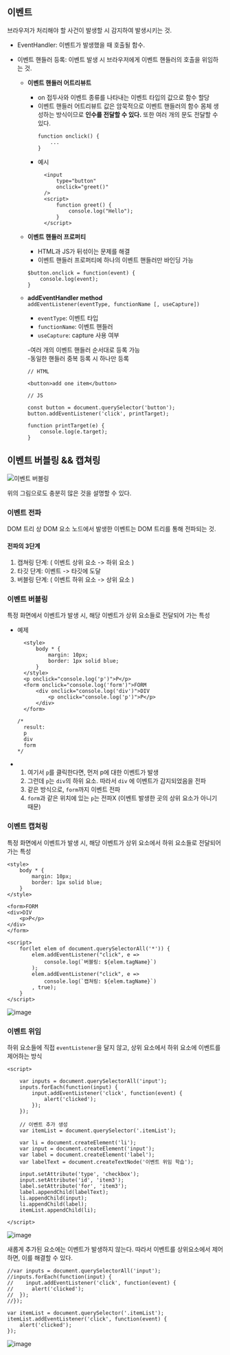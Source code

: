 ## **이벤트**

브라우저가 처리해야 할 사건이 발생할 시 감지하여 발생시키는 것.

- EventHandler: 이벤트가 발생했을 때 호출될 함수.
- 이벤트 핸들러 등록: 이벤트 발생 시 브라우저에게 이벤트 핸들러의 호출을 위임하는 것.

  - **이벤트 핸들러 어트리뷰트**

    - on 접두사와 이벤트 종류를 나타내는 이벤트 타입의 값으로 함수 할당
    - 이벤트 핸들러 어트리뷰트 값은 암묵적으로 이벤트 핸들러의 함수 몸체 생성하는 방식이므로 **인수를 전달할 수 있다.** 또한 여러 개의 문도 전달할 수 있다.
      ```
      function onclick() {
          ...
      }
      ```
    - 예시
      ```
        <input
            type="button"
            onclick="greet()"
        />
        <script>
            function greet() {
                console.log("Hello");
            }
        </script>
      ```

  - **이벤트 핸들러 프로퍼티**
    - HTML과 JS가 뒤섞이는 문제를 해결
    - 이벤트 핸들러 프로퍼티에 하나의 이벤트 핸들러만 바인딩 가능
    ```
    $button.onclick = function(event) {
        console.log(event);
    }
    ```
  - **addEventHandler method**  
    `addEventListener(eventType, functionName [, useCapture])`

    - `eventType`: 이벤트 타입
    - `functionName`: 이벤트 핸들러
    - `useCapture`: capture 사용 여부

    -여러 개의 이벤트 핸들러 순서대로 등록 가능  
    -동일한 핸들러 중복 등록 시 하나만 등록

    ```
    // HTML

    <button>add one item</button>
    ```

    ```
    // JS

    const button = document.querySelector('button');
    button.addEventListener('click', printTarget);

    function printTarget(e) {
        console.log(e.target);
    }
    ```

## **이벤트 버블링 && 캡쳐링**

![이벤트 버블링](https://t1.daumcdn.net/cfile/tistory/9935C9425AE422C52C)

위의 그림으로도 충분히 많은 것을 설명할 수 있다.

### **이벤트 전파**

DOM 트리 상 DOM 요소 노드에서 발생한 이벤트는 DOM 트리를 통해 전파되는 것.

#### 전파의 3단계

1. 캡쳐링 단계: ( 이벤트 상위 요소 -> 하위 요소 )
2. 타깃 단계: 이벤트 -> 타깃에 도달
3. 버블링 단계: ( 이벤트 하위 요소 -> 상위 요소 )

### **이벤트 버블링**

특정 화면에서 이벤트가 발생 시, 해당 이벤트가 상위 요소들로 전달되어 가는 특성

- 예제

  ```
    <style>
        body * {
            margin: 10px;
            border: 1px solid blue;
        }
    </style>
    <p onclick="console.log('p')">P</p>
    <form onclick="console.log('form')">FORM
        <div onclick="console.log('div')">DIV
            <p onclick="console.log('p')">P</p>
        </div>
    </form>

  /*
    result:
    p
    div
    form
  */
  ```

* 1. 여기서 `p`를 클릭한다면, 먼저 p에 대한 이벤트가 발생
  2. 그런데 `p`는 `div`의 하위 요소. 따라서 `div` 에 이벤트가 감지되었음을 전파
  3. 같은 방식으로, `form`까지 이벤트 전파
  4. `form`과 같은 위치에 있는 `p`는 전파X (이벤트 발생한 곳의 상위 요소가 아니기 때문)

### **이벤트 캡쳐링**

특정 화면에서 이벤트가 발생 시, 해당 이벤트가 상위 요소에서 하위 요소들로 전달되어 가는 특성

```
<style>
    body * {
        margin: 10px;
        border: 1px solid blue;
    }
</style>

<form>FORM
<div>DIV
    <p>P</p>
</div>
</form>

<script>
    for(let elem of document.querySelectorAll('*')) {
        elem.addEventListener("click", e =>
            console.log(`버블링: ${elem.tagName}`)
        );
        elem.addEventListener("click", e =>
            console.log(`캡쳐링: ${elem.tagName}`)
        , true);
    }
</script>
```

![image](https://user-images.githubusercontent.com/78713176/121301252-de4bf600-c932-11eb-8e6e-0bf35a1fd72d.png)

### **이벤트 위임**

하위 요소들에 직접 `eventListener`을 달지 않고, 상위 요소에서 하위 요소에 이벤트를 제어하는 방식

```
<script>

    var inputs = document.querySelectorAll('input');
    inputs.forEach(function(input) {
        input.addEventListener('click', function(event) {
            alert('clicked');
        });
    });

    // 이벤트 추가 생성
    var itemList = document.querySelector('.itemList');

    var li = document.createElement('li');
    var input = document.createElement('input');
    var label = document.createElement('label');
    var labelText = document.createTextNode('이벤트 위임 학습');

    input.setAttribute('type', 'checkbox');
    input.setAttribute('id', 'item3');
    label.setAttribute('for', 'item3');
    label.appendChild(labelText);
    li.appendChild(input);
    li.appendChild(label);
    itemList.appendChild(li);

</script>
```

![image](https://user-images.githubusercontent.com/78713176/121304650-967b9d80-c937-11eb-9328-0b7e09c7be34.png)

새롭게 추가된 요소에는 이벤트가 발생하지 않는다.
따라서 이벤트를 상위요소에서 제어하면, 이를 해결할 수 있다.

```
//var inputs = document.querySelectorAll('input');
//inputs.forEach(function(input) {
//    input.addEventListener('click', function(event) {
//      alert('clicked');
//  });
//});

var itemList = document.querySelector('.itemList');
itemList.addEventListener('click', function(event) {
	alert('clicked');
});
```

![image](https://user-images.githubusercontent.com/78713176/121307035-80231100-c93a-11eb-9669-78e691b8675d.png)
